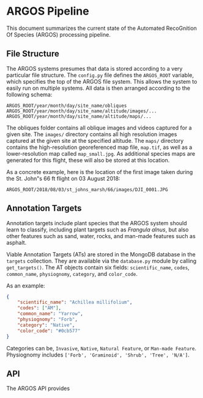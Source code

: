 # ARGOS Pipeline

This document summarizes the current state of the Automated RecoGnition Of
Species (ARGOS) processing pipeline.


## File Structure

The ARGOS systems presumes that data is stored according to a very particular
file structure. The `config.py` file defines the `ARGOS_ROOT` variable, which
specifies the top of the ARGOS file system. This allows the system to easily
run on multiple systems. All data is then arranged according to the following
schema:

```unix
ARGOS_ROOT/year/month/day/site_name/obliques
ARGOS_ROOT/year/month/day/site_name/altitude/images/...
ARGOS_ROOT/year/month/day/site_name/altitude/maps/...
```

The obliques folder contains all oblique images and videos captured for a given
site. The `images/` directory contains all high resolution images captured at
the given site at the specified altitude. The `maps/` directory contains the
high-resolution georeferenced map file, `map.tif`, as well as a
lower-resolution map called `map_small.jpg`. As additional species maps are
generated for this flight, these will also be stored at this location.

As a concrete example, here is the location of the first image taken during the
St. John"s 66 ft flight on 03 August 2018:

```unix
ARGOS_ROOT/2018/08/03/st_johns_marsh/66/images/DJI_0001.JPG
```


## Annotation Targets

Annotation targets include plant species that the ARGOS system should learn to
classify, including plant targets such as *Frangula alnus*, but also other features
such as sand, water, rocks, and man-made features such as asphalt.

Viable Annotation Targets (ATs) are stored in the MongoDB database in the
`targets` collection. They are available via the `database.py` module by
calling `get_targets()`.  The AT objects contain six fields: `scientific_name`,
`codes`, `common_name`, `physiognomy`, `category`, and `color_code`.

As an example:

```json
{
    "scientific_name": "Achillea millifolium",
    "codes": ["AM"], 
    "common_name": "Yarrow",
    "physiognomy": "Forb",  
    "category": "Native",
    "color_code": "#0cb577"
}
```

Categories can be, `Invasive`, `Native`, `Natural Feature`, or `Man-made Feature`. Physiognomy 
includes `['Forb', 'Graminoid', 'Shrub', 'Tree', 'N/A']`.

## API

The ARGOS API provides



